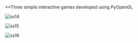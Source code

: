 **Three simple interactive games developed using PyOpenGL

![ss14](https://github.com/user-attachments/assets/cb854937-c3df-4351-a5b8-d16707463870)

![ss15](https://github.com/user-attachments/assets/1b0a40ec-a1d7-499c-89a8-5d31d2db6ed6)

![ss16](https://github.com/user-attachments/assets/48e9656f-e055-4e2d-97b2-a920295863e2)
